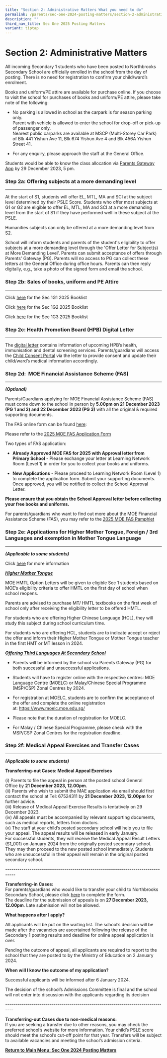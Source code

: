 ```yaml
---
title: "Section 2: Administrative Matters What you need to do"
permalink: /parents/sec-one-2024-posting-matters/section-2-administrative-matters/
description: ""
third_nav_title: Sec One 2025 Posting Matters
variant: tiptap
---
```

<h1>Section 2: Administrative Matters</h1>
<p>All incoming Secondary 1 students who have been posted to Northbrooks
Secondary School are officially enrolled in the school from the day of
posting. There is no need for registration to confirm your child/ward’s
enrolment.</p>
<p>Books and uniform/PE attire are available for purchase online. If you
choose to visit the school for purchases of books and uniform/PE attire,
please take note of the following:</p>
<ul data-tight="true" class="tight">
<li>
<p>No parking is allowed in school as the carpark is for season parking only.
<br>Parent with vehicle is allowed to enter the school for drop-off or pick-up
of passenger only.&nbsp;
<br>Nearest public carparks are available at MSCP (Multi-Storey Car Park)
of Blk 441 Yishun Ave 11, Blk 674 Yishun Ave 4 and Blk 456A Yishun Street
41.</p>
</li>
<li>
<p>For any enquiry, please approach the staff at the General Office.</p>
</li>
</ul>
<p>Students would be able to know the class allocation via&nbsp;<a href="https://pg.moe.edu.sg/" rel="noopener noreferrer nofollow" target="_blank">Parents Gateway App</a>&nbsp;by
29 December 2023, 5 pm.</p>
<p></p>
<h3>Step 2a: Offering subjects at a more demanding level</h3>
<hr>
<p>At the start of S1, students will offer EL, MTL, MA and SCI at the subject
level determined by their PSLE Score. Students who offer most subjects
at G1 or G2 are eligible to offer EL, MTL, MA and SCI at a more demanding
level from the start of S1 if they have performed well in these subject
at the PSLE.</p>
<p>Humanities subjects can only be offered at a more demanding level from
S2.</p>
<p>School will inform students and parents of the student's eligibility to
offer subjects at a more demanding level through the 'Offer Letter for
Subject(s) at More Demanding Level'. Parents can submit acceptance of offers
through Parents' Gateway (PG). Parents will no access to PG can collect
these letters at the General Office during office hours. Parents can then
reply digitally, e.g., take a photo of the signed form and email the school.</p>
<h3>Step 2b: Sales of books, uniform and PE Attire</h3>
<hr>
<p></p>
<p>Click <a href="/files/BookList/2025/NSS_Booklist_2025__Sec_1G1.pdf" rel="noopener noreferrer nofollow" target="_blank">here</a> for
the Sec 1G1 2025 Booklist</p>
<p>Click <a href="/files/BookList/2025/NSS_Booklist_2025__Sec_1G2.pdf" rel="noopener nofollow" target="_blank">here</a> for
the Sec 1G2 2025 Booklist</p>
<p>Click <a href="/files/BookList/2025/NSS_Booklist_2025__Sec_1G3.pdf" rel="noopener nofollow" target="_blank">here</a> for
the Sec 1G3 2025 Booklist</p>
<h3>Step 2c: Health Promotion Board (HPB) Digital Letter</h3>
<hr>
<p>The <a href="/files/Sec 1 Posting Matters/2024_S1_Consent_Letter.pdf" rel="noopener noreferrer nofollow" target="_blank">digital letter</a>&nbsp;contains
information of upcoming HPB’s health, immunisation and dental screening
services. Parents/guardians will access the&nbsp;<a href="https://consent.hpb.gov.sg/" rel="noopener noreferrer nofollow" target="_blank">Child Consent Portal</a>&nbsp;via the
letter to provide consent and update their child/ward’s medical information
accordingly.</p>
<h3>Step 2d:&nbsp; MOE Financial Assistance Scheme (FAS)</h3>
<hr>
<p><strong><em>(Optional)</em></strong>&nbsp;</p>
<p>Parents/Guardians applying for MOE Financial Assistance Scheme (FAS) must
come down to the school in person by<strong> 5.00pm on 21 December 2023 (PG 1 and 2) and 22 December 2023 (PG 3)</strong>&nbsp;with
all the original &amp; required supporting documents.</p>
<p>The FAS online form can be found <a href="https://form.gov.sg/6666a548f71e023bcbe7c9b7" rel="noopener nofollow" target="_blank">here</a>:</p>
<p>Please refer to the <a href="/files/FAS/MOE_FAS_Application_Form_2025.pdf" rel="noopener nofollow" target="_blank">2025 MOE FAS Application Form</a>
</p>
<p>Two types of FAS application:</p>
<ul data-tight="true" class="tight">
<li>
<p><strong>Already Approved MOE FAS for 2025&nbsp;with Approval letter from Primary School</strong>&nbsp;-
Please exchange your letter at Learning Network Room (Level 1) in order
for you to collect your books and uniforms.</p>
</li>
<li>
<p><strong>New Applications</strong>&nbsp;- Please proceed to Learning Network
Room (Level 1) to complete the application form. Submit your supporting
documents. Once approved, you will be notified to collect the School Approval
Letter.</p>
</li>
</ul>
<p><strong>Please ensure that you obtain the School Approval letter before collecting your free books and uniforms.</strong>
</p>
<p>For parents/guardians who want to find out more about the MOE Financial
Assistance Scheme (FAS), you may refer to the<strong> </strong><a href="/files/FAS/Document_4a_MOE_FAS_pamphlet__EL_.pdf" rel="noopener nofollow" target="_blank">2025 MOE FAS Pamphlet</a>
</p>
<h3>Step 2e: Applications for Higher Mother Tongue, Foreign / 3rd Languages and exemption in Mother Tongue Language</h3>
<hr>
<p><strong><em>(Applicable to some students)</em></strong>&nbsp;</p>
<p>Click <a href="/files/Sec 1 Posting Matters/2023_MTL_SOPFAQ.pdf" rel="noopener noreferrer nofollow" target="_blank">here</a> for
more information</p>
<p><strong><em><u>Higher Mother Tongue</u></em></strong>
</p>
<p>MOE HMTL Option Letters will be given to eligible Sec 1 students based
on MOE’s eligibility criteria to offer HMTL on the first day of school
when school reopens.</p>
<p>Parents are advised to purchase MT/ HMTL textbooks on the first week of
school only after receiving the eligibility letter to be offered HMTL.</p>
<p>For students who are offering Higher Chinese Language (HCL), they will
study this subject during school curriculum time.</p>
<p>For students who are offering HCL, students are to indicate accept or
reject the offer and inform their Higher Mother Tongue or Mother Tongue
teacher in the first HMT or MT lesson in 2024.</p>
<p><strong><em><u>Offering Third Languages At Secondary School</u></em></strong>
</p>
<ul data-tight="true" class="tight">
<li>
<p>Parents will be informed by the school via Parents Gateway (PG) for both
successful and unsuccessful applications.</p>
</li>
<li>
<p>Students will have to register online with the respective centres: MOE
Language Centre (MOELC) or Malay/Chinese Special Programme (MSP/CSP) Zonal
Centres by 2024.</p>
</li>
<li>
<p>For registration at MOELC, students are to confirm the acceptance of the
offer and complete the online registration at:&nbsp;<a href="https://www.moelc.moe.edu.sg/" rel="noopener noreferrer nofollow" target="_blank">https://www.moelc.moe.edu.sg/</a>
</p>
</li>
<li>
<p>Please note that the duration of registration for MOELC.</p>
</li>
<li>
<p>For Malay / Chinese Special Programme, please check with the MSP/CSP Zonal
Centres for the registration deadline.</p>
</li>
</ul>
<h3>Step 2f: Medical Appeal Exercises and Transfer Cases</h3>
<hr>
<p><strong><em>(Applicable to some students)</em></strong>&nbsp;</p>
<p><strong>Transferring-out Cases: Medical Appeal Exercises</strong>
</p>
<p>(i)&nbsp;Parents to file the appeal in person at the posted school General
Office&nbsp;by&nbsp;<strong>21 December 2023, 12.00pm</strong>.
<br>(ii) Parents who wish to submit the MAE application via email should first
contact the school at Tel: 67524311 by&nbsp;<strong>21 December 2023, 12.00pm</strong>&nbsp;for
further advice.
<br>(iii) Release of Medical Appeal Exercise Results is tentatively on 29
December 2023.
<br>(iv) All appeals must be accompanied by relevant supporting documents,
such as medical reports, letters from doctors.
<br>(v) The staff at your child’s posted secondary school will help you to
file your appeal. The appeal results will be released in early January.
<br>For successful students, they will receive the Medical Appeal Result Letters
(S1_001) on January 2024 from the originally posted secondary school. They
may then proceed to the new posted school immediately. Students who are
unsuccessful in their appeal will remain in the original posted secondary
school.</p>
<p><strong>---------------------------------------------------------------------------------</strong>
</p>
<p><strong>Transferring-in Cases:</strong> 
<br>For parents/guardians who would like to transfer your child to Northbrooks
Secondary School, please click&nbsp;<a href="https://form.gov.sg/657716fa22eec40012e3ab8e" rel="noopener noreferrer nofollow" target="_blank">here</a>&nbsp;to complete
the form.
<br>The deadline for the submission of appeals is on&nbsp;<strong>27 December 2023, 12.00pm</strong>.
Late submission will not be allowed.</p>
<p><strong>What happens after I apply?</strong>
</p>
<p>All applicants will be put on the waiting list. The school’s decision
will be made after the vacancies are ascertained following the release
of the Secondary 1 posting results and deadline for online appeal application
is over.&nbsp;</p>
<p>Pending the outcome of appeal, all applicants are required to report to
the school that they are posted to by the Ministry of Education on 2 January
2024.</p>
<p><strong>When will I know the outcome of my application?</strong>
</p>
<p>Successful applicants will be informed after 6 January 2024.</p>
<p>The decision of the school’s Admissions Committee is final and the school
will not enter into discussion with the applicants regarding its decision</p>
<p>----------------------------------------------------------------------------------</p>
<p><strong>Transferring-out Cases due to non-medical reasons:</strong>
<br>If you are seeking a transfer due to other reasons, you may check the
preferred school’s website for more information. Your child’s PSLE score
should meet the school’s cut-off point for that year. Transfers will be
subject to available vacancies and meeting the school’s admission criteria.</p>
<p><strong><a href="/parents/sec-one-2024-posting-matters/sec-one-2024-posting-matters/" rel="noopener noreferrer nofollow" target="_blank">Return to Main Menu: Sec One 2024 Posting Matters</a></strong>
</p>